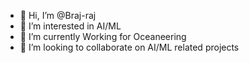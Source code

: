 - 👋 Hi, I’m @Braj-raj
- 👀 I’m interested in AI/ML
- 🌱 I’m currently Working for Oceaneering
- 💞️ I’m looking to collaborate on AI/ML related projects

<!---
Braj-raj/Braj-raj is a ✨ special ✨ repository because its `README.md` (this file) appears on your GitHub profile.
You can click the Preview link to take a look at your changes.
--->
